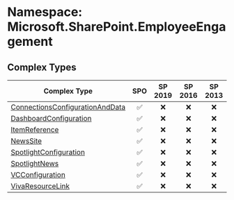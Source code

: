 # Namespace: Microsoft.SharePoint.EmployeeEngagement

## Complex Types

Complex Type | SPO | SP 2019 | SP 2016 | SP 2013
----------|:---:|:-------:|:-------:|:-------:
[ConnectionsConfigurationAndData](./ComplexTypes/ConnectionsConfigurationAndData.md) | ✅ | ❌ | ❌ | ❌
[DashboardConfiguration](./ComplexTypes/DashboardConfiguration.md) | ✅ | ❌ | ❌ | ❌
[ItemReference](./ComplexTypes/ItemReference.md) | ✅ | ❌ | ❌ | ❌
[NewsSite](./ComplexTypes/NewsSite.md) | ✅ | ❌ | ❌ | ❌
[SpotlightConfiguration](./ComplexTypes/SpotlightConfiguration.md) | ✅ | ❌ | ❌ | ❌
[SpotlightNews](./ComplexTypes/SpotlightNews.md) | ✅ | ❌ | ❌ | ❌
[VCConfiguration](./ComplexTypes/VCConfiguration.md) | ✅ | ❌ | ❌ | ❌
[VivaResourceLink](./ComplexTypes/VivaResourceLink.md) | ✅ | ❌ | ❌ | ❌